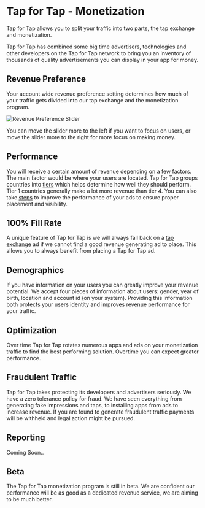 # Tap for Tap - Monetization

Tap for Tap allows you to split your traffic into two parts, the tap exchange and monetization.

Tap for Tap has combined some big time advertisers, technologies and other developers on the Tap for Tap network to bring you an inventory of thousands of quality advertisements you can display in your app for money.

## Revenue Preference

Your account wide revenue preference setting determines how much of your traffic gets divided into our tap exchange and the monetization program.

![Revenue Preference Slider](https://raw.github.com/tapfortap/Documentation/master/images/slider-balance.png)

You can move the slider more to the left if you want to focus on users, or move the slider more to the right for more focus on making money.

## Performance

You will receive a certain amount of revenue depending on a few factors. The main factor would be where your users are located.  Tap for Tap groups countries into [tiers](CountryTiers) which helps determine how well they should perform. Tier 1 countries generally make a lot more revenue than tier 4. You can also take [steps](AdPlacementGuide) to improve the performance of your ads to ensure proper placement and visibility.

## 100% Fill Rate

A unique feature of Tap for Tap is we will always fall back on a [tap exchange](TapExchange) ad if we cannot find a good revenue generating ad to place.  This allows you to always benefit from placing a Tap for Tap ad.

## Demographics

If you have information on your users you can greatly improve your revenue potential.  We accept four pieces of information about users: gender, year of birth, location and account id (on your system).  Providing this information both protects your users identity and improves revenue performance for your traffic.

## Optimization

Over time Tap for Tap rotates numerous apps and ads on your monetization traffic to find the best performing solution.  Overtime you can expect greater performance.

## Fraudulent Traffic

Tap for Tap takes protecting its developers and advertisers seriously. We have a zero tolerance policy for fraud.  We have seen everything from generating fake impressions and taps, to installing apps from ads to increase revenue. If you are found to generate fraudulent traffic payments will be withheld and legal action might be pursued.

## Reporting
Coming Soon..

## Beta

The Tap for Tap monetization program is still in beta.  We are confident our performance will be as good as a dedicated revenue service, we are aiming to be much better.